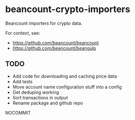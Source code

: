 # beancount-crypto-importers
Beancount importers for crypto data.

For context, see:
- https://github.com/beancount/beancount
- https://github.com/beancount/beangulp


## TODO
- Add code for downloading and caching price data
- Add tests
- Move account name configuration stuff into a config
- Get deduping working
- Sort transactions in output
- Rename package and github repo

NOCOMMIT
